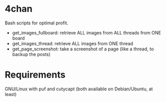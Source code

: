 4chan
=====

Bash scripts for optimal profit.

- get_images_fullboard: retrieve ALL images from ALL threads from ONE board
- get_images_thread: retrieve ALL images from ONE thread
- get_page_screenshot: take a screenshot of a page (like a thread, to backup the posts)

Requirements
============

GNU/Linux with puf and cutycapt (both available on Debian/Ubuntu, at least)
